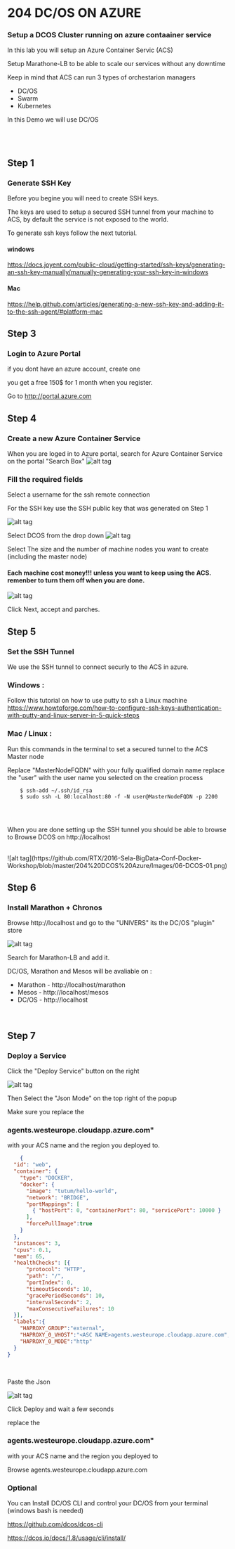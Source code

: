 
# 204 DC/OS ON AZURE

### Setup a DCOS Cluster running on azure contaainer service

In this lab you will setup an Azure Container Servic (ACS) 

Setup Marathone-LB to be able to scale our services without any downtime 

Keep in mind that ACS can run 3 types of orchestarion managers 
* DC/OS
* Swarm
* Kubernetes

In this Demo we will use DC/OS

<br>
<br>


## Step 1
### Generate SSH Key 

Before you begine you will need to create SSH keys.

The keys are used to setup a secured SSH tunnel from your machine to ACS, by default the service is not exposed to the world. 

To generate ssh keys follow the next tutorial.

#### windows 
https://docs.joyent.com/public-cloud/getting-started/ssh-keys/generating-an-ssh-key-manually/manually-generating-your-ssh-key-in-windows

#### Mac 
https://help.github.com/articles/generating-a-new-ssh-key-and-adding-it-to-the-ssh-agent/#platform-mac


## Step 3 
### Login to Azure Portal
if you dont have an azure account, create one 

you get a free 150$ for 1 month when you register.

Go to http://portal.azure.com


## Step 4
### Create a new Azure Container Service 
 
When you are loged in to Azure portal, search for Azure Container Service on the portal "Search Box" 
![alt tag](https://github.com/RTX/2016-Sela-BigData-Conf-Docker-Workshop/blob/master/204%20DCOS%20Azure/Images/01-Search-ACS.png)

### Fill the required fields

Select a username for the ssh remote connection 

For the SSH key use the SSH public key that was generated on Step 1 

![alt tag](https://github.com/RTX/2016-Sela-BigData-Conf-Docker-Workshop/blob/master/204%20DCOS%20Azure/Images/04-Template-01.png)


Select DCOS from the drop down 
![alt tag](https://github.com/RTX/2016-Sela-BigData-Conf-Docker-Workshop/blob/master/204%20DCOS%20Azure/Images/04-Template-02.png)

Select The size and the number of machine nodes you want to create (including the master node)
#### Each machine cost money!!! unless you want to keep using the ACS. remenber to turn them off when you are done.

![alt tag](https://github.com/RTX/2016-Sela-BigData-Conf-Docker-Workshop/blob/master/204%20DCOS%20Azure/Images/04-Template-03.png)

Click Next, accept and parches. 

## Step 5 
### Set the SSH Tunnel 

We use the SSH tunnel to connect securly to the ACS in azure.

### Windows :

Follow this tutorial on how to use putty to ssh a Linux machine 
https://www.howtoforge.com/how-to-configure-ssh-keys-authentication-with-putty-and-linux-server-in-5-quick-steps

### Mac / Linux :
Run this commands in the terminal to set a secured tunnel to the ACS Master node 

Replace "MasterNodeFQDN" with your fully qualified domain name 
replace the "user" with the user name you selected on the creation process

```{r, engine='bash', count_lines}    
    $ ssh-add ~/.ssh/id_rsa
    $ sudo ssh -L 80:localhost:80 -f -N user@MasterNodeFQDN -p 2200
    
```

<br>

When you are done setting up the SSH tunnel you should be able to browse to 
Browse DCOS on http://localhost

<br>
![alt tag](https://github.com/RTX/2016-Sela-BigData-Conf-Docker-Workshop/blob/master/204%20DCOS%20Azure/Images/06-DCOS-01.png)



## Step 6
### Install Marathon + Chronos

Browse http://localhost and go to the "UNIVERS" its the DC/OS "plugin" store

![alt tag](https://github.com/RTX/2016-Sela-BigData-Conf-Docker-Workshop/blob/master/204%20DCOS%20Azure/Images/06-DCOS-02.png)

Search for Marathon-LB and add it.


DC/OS, Marathon and Mesos will be avaliable on :

* Marathon - http://localhost/marathon
* Mesos - http://localhost/mesos
* DC/OS - http://localhost

<br>


## Step 7
### Deploy a Service 

Click the "Deploy Service" button on the right 

![alt tag](https://github.com/RTX/2016-Sela-BigData-Conf-Docker-Workshop/blob/master/204%20DCOS%20Azure/Images/07-Deploy-Service-01.png)

Then Select the "Json Mode" on the top right of the popup  

Make sure you replace the 
### <ASC NAME>agents.westeurope.cloudapp.azure.com"  
with your ACS name and the region you deployed to. 





```json
    {
  "id": "web",
  "container": {
    "type": "DOCKER",
    "docker": {
      "image": "tutum/hello-world",
      "network": "BRIDGE",
      "portMappings": [
        { "hostPort": 0, "containerPort": 80, "servicePort": 10000 }
      ],
      "forcePullImage":true
    }
  },
  "instances": 3,
  "cpus": 0.1,
  "mem": 65,
  "healthChecks": [{
      "protocol": "HTTP",
      "path": "/",
      "portIndex": 0,
      "timeoutSeconds": 10,
      "gracePeriodSeconds": 10,
      "intervalSeconds": 2,
      "maxConsecutiveFailures": 10
  }],
  "labels":{
    "HAPROXY_GROUP":"external",
    "HAPROXY_0_VHOST":"<ASC NAME>agents.westeurope.cloudapp.azure.com",
    "HAPROXY_0_MODE":"http"
  }
}
```
<br>

Paste the Json

![alt tag](https://github.com/RTX/2016-Sela-BigData-Conf-Docker-Workshop/blob/master/204%20DCOS%20Azure/Images/07-Deploy-Service-02.png)

Click Deploy and wait a few seconds 



replace the 
### <ASC NAME>agents.westeurope.cloudapp.azure.com"  
with your ACS name and the region you deployed to

Browse  <ASC NAME>agents.westeurope.cloudapp.azure.com 



### Optional
You can Install DC/OS CLI and control your DC/OS from your terminal (windows bash is needed)

https://github.com/dcos/dcos-cli

https://dcos.io/docs/1.8/usage/cli/install/



